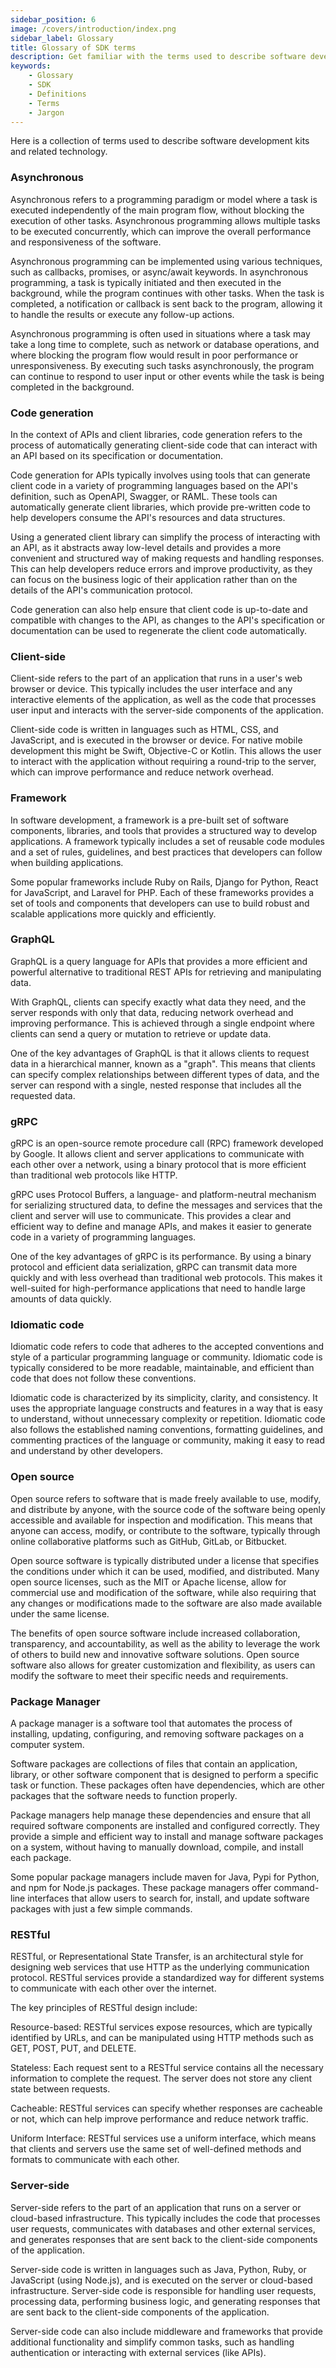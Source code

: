 ```yaml
---
sidebar_position: 6
image: /covers/introduction/index.png
sidebar_label: Glossary
title: Glossary of SDK terms
description: Get familiar with the terms used to describe software development kits.
keywords: 
    - Glossary
    - SDK
    - Definitions
    - Terms
    - Jargon
---
```



Here is a collection of terms used to describe software development kits and related technology.

### Asynchronous

Asynchronous refers to a programming paradigm or model where a task is executed independently of the main program flow, without blocking the execution of other tasks. Asynchronous programming allows multiple tasks to be executed concurrently, which can improve the overall performance and responsiveness of the software.

Asynchronous programming can be implemented using various techniques, such as callbacks, promises, or async/await keywords. In asynchronous programming, a task is typically initiated and then executed in the background, while the program continues with other tasks. When the task is completed, a notification or callback is sent back to the program, allowing it to handle the results or execute any follow-up actions.

Asynchronous programming is often used in situations where a task may take a long time to complete, such as network or database operations, and where blocking the program flow would result in poor performance or unresponsiveness. By executing such tasks asynchronously, the program can continue to respond to user input or other events while the task is being completed in the background.

### Code generation

In the context of APIs and client libraries, code generation refers to the process of automatically generating client-side code that can interact with an API based on its specification or documentation. 

Code generation for APIs typically involves using tools that can generate client code in a variety of programming languages based on the API's definition, such as OpenAPI, Swagger, or RAML. These tools can automatically generate client libraries, which provide pre-written code to help developers consume the API's resources and data structures. 

Using a generated client library can simplify the process of interacting with an API, as it abstracts away low-level details and provides a more convenient and structured way of making requests and handling responses. This can help developers reduce errors and improve productivity, as they can focus on the business logic of their application rather than on the details of the API's communication protocol.

Code generation can also help ensure that client code is up-to-date and compatible with changes to the API, as changes to the API's specification or documentation can be used to regenerate the client code automatically.

### Client-side

Client-side refers to the part of an application that runs in a user's web browser or device. This typically includes the user interface and any interactive elements of the application, as well as the code that processes user input and interacts with the server-side components of the application.

Client-side code is written in languages such as HTML, CSS, and JavaScript,  and is executed in the browser or device. For native mobile development this might be Swift, Objective-C or Kotlin. This allows the user to interact with the application without requiring a round-trip to the server, which can improve performance and reduce network overhead.

### Framework

In software development, a framework is a pre-built set of software components, libraries, and tools that provides a structured way to develop applications. A framework typically includes a set of reusable code modules and a set of rules, guidelines, and best practices that developers can follow when building applications.

Some popular frameworks include Ruby on Rails, Django for Python, React for JavaScript, and Laravel for PHP. Each of these frameworks provides a set of tools and components that developers can use to build robust and scalable applications more quickly and efficiently.

### GraphQL

GraphQL is a query language for APIs that provides a more efficient and powerful alternative to traditional REST APIs for retrieving and manipulating data.

With GraphQL, clients can specify exactly what data they need, and the server responds with only that data, reducing network overhead and improving performance. This is achieved through a single endpoint where clients can send a query or mutation to retrieve or update data.

One of the key advantages of GraphQL is that it allows clients to request data in a hierarchical manner, known as a "graph". This means that clients can specify complex relationships between different types of data, and the server can respond with a single, nested response that includes all the requested data.

### gRPC

gRPC is an open-source remote procedure call (RPC) framework developed by Google. It allows client and server applications to communicate with each other over a network, using a binary protocol that is more efficient than traditional web protocols like HTTP.

gRPC uses Protocol Buffers, a language- and platform-neutral mechanism for serializing structured data, to define the messages and services that the client and server will use to communicate. This provides a clear and efficient way to define and manage APIs, and makes it easier to generate code in a variety of programming languages.

One of the key advantages of gRPC is its performance. By using a binary protocol and efficient data serialization, gRPC can transmit data more quickly and with less overhead than traditional web protocols. This makes it well-suited for high-performance applications that need to handle large amounts of data quickly.

### Idiomatic code

Idiomatic code refers to code that adheres to the accepted conventions and style of a particular programming language or community. Idiomatic code is typically considered to be more readable, maintainable, and efficient than code that does not follow these conventions.

Idiomatic code is characterized by its simplicity, clarity, and consistency. It uses the appropriate language constructs and features in a way that is easy to understand, without unnecessary complexity or repetition. Idiomatic code also follows the established naming conventions, formatting guidelines, and commenting practices of the language or community, making it easy to read and understand by other developers.

### Open source

Open source refers to software that is made freely available to use, modify, and distribute by anyone, with the source code of the software being openly accessible and available for inspection and modification. This means that anyone can access, modify, or contribute to the software, typically through online collaborative platforms such as GitHub, GitLab, or Bitbucket.

Open source software is typically distributed under a license that specifies the conditions under which it can be used, modified, and distributed. Many open source licenses, such as the MIT or Apache license, allow for commercial use and modification of the software, while also requiring that any changes or modifications made to the software are also made available under the same license.

The benefits of open source software include increased collaboration, transparency, and accountability, as well as the ability to leverage the work of others to build new and innovative software solutions. Open source software also allows for greater customization and flexibility, as users can modify the software to meet their specific needs and requirements.

### Package Manager

A package manager is a software tool that automates the process of installing, updating, configuring, and removing software packages on a computer system. 

Software packages are collections of files that contain an application, library, or other software component that is designed to perform a specific task or function. These packages often have dependencies, which are other packages that the software needs to function properly.

Package managers help manage these dependencies and ensure that all required software components are installed and configured correctly. They provide a simple and efficient way to install and manage software packages on a system, without having to manually download, compile, and install each package.

Some popular package managers include maven for Java, Pypi for Python, and npm for Node.js packages. These package managers offer command-line interfaces that allow users to search for, install, and update software packages with just a few simple commands.

### RESTful
RESTful, or Representational State Transfer, is an architectural style for designing web services that use HTTP as the underlying communication protocol. RESTful services provide a standardized way for different systems to communicate with each other over the internet.

The key principles of RESTful design include:

Resource-based: RESTful services expose resources, which are typically identified by URLs, and can be manipulated using HTTP methods such as GET, POST, PUT, and DELETE.

Stateless: Each request sent to a RESTful service contains all the necessary information to complete the request. The server does not store any client state between requests.

Cacheable: RESTful services can specify whether responses are cacheable or not, which can help improve performance and reduce network traffic.

Uniform Interface: RESTful services use a uniform interface, which means that clients and servers use the same set of well-defined methods and formats to communicate with each other.

### Server-side

Server-side refers to the part of an application that runs on a server or cloud-based infrastructure. This typically includes the code that processes user requests, communicates with databases and other external services, and generates responses that are sent back to the client-side components of the application.

Server-side code is written in languages such as Java, Python, Ruby, or JavaScript (using Node.js), and is executed on the server or cloud-based infrastructure. Server-side code is responsible for handling user requests, processing data, performing business logic, and generating responses that are sent back to the client-side components of the application.

Server-side code can also include middleware and frameworks that provide additional functionality and simplify common tasks, such as handling authentication or interacting with external services (like APIs).
